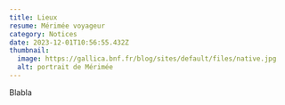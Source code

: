 ```yaml
---
title: Lieux
resume: Mérimée voyageur
category: Notices
date: 2023-12-01T10:56:55.432Z
thumbnail:
  image: https://gallica.bnf.fr/blog/sites/default/files/native.jpg
  alt: portrait de Mérimée
---
```

Blabla